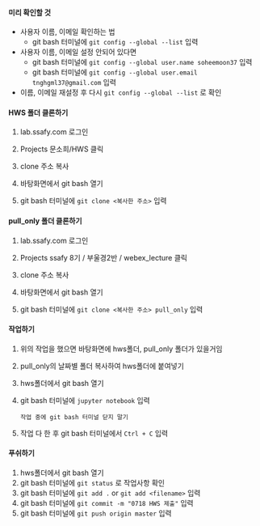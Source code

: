 #### 미리 확인할 것

- 사용자 이름, 이메일 확인하는 법
  - git bash 터미널에 `git config --global --list` 입력
- 사용자 이름, 이메일 설정 안되어 있다면
  - git bash 터미널에 `git config --global user.name soheemoon37` 입력
  - git bash 터미널에 `git config --global user.email tnghgml37@gmail.com` 입력
- 이름, 이메일 재설정 후 다시  `git config --global --list` 로 확인

#### HWS 폴더 클론하기

1. lab.ssafy.com 로그인

2. Projects 문소희/HWS 클릭

3. clone 주소 복사

4. 바탕화면에서 git bash 열기

5. git bash 터미널에 `git clone <복사한 주소>` 입력

#### pull_only 폴더 클론하기

1. lab.ssafy.com 로그인

2. Projects ssafy 8기 / 부울경2반 / webex_lecture  클릭

3. clone 주소 복사

4. 바탕화면에서 git bash 열기

5. git bash 터미널에 `git clone <복사한 주소> pull_only` 입력

#### 작업하기

1. 위의 작업을 했으면 바탕화면에 hws폴더, pull_only 폴더가 있을거임

2. pull_only의 날짜별 폴더 복사하여 hws폴더에 붙여넣기

3. hws폴더에서 git bash 열기

4. git bash 터미널에 `jupyter notebook` 입력
   
   `작업 중에 git bash 터미널 닫지 말기`

5. 작업 다 한 후 git bash 터미널에서 `Ctrl + C` 입력

#### 푸쉬하기

1. hws폴더에서 git bash 열기
2. git bash 터미널에 `git status` 로 작업사항 확인
3. git bash 터미널에 `git add .` or `git add <filename>` 입력
4. git bash 터미널에 `git commit -m "0718 HWS 제출"` 입력
5. git bash 터미널에 `git push origin master` 입력
